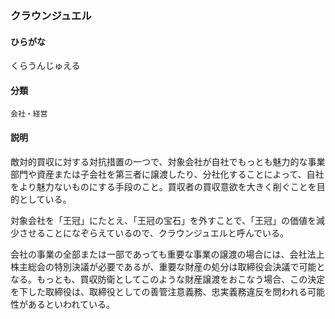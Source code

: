 <div style="display:none;">

## [あ行](securities-terms?id=あ行)
## [か行](securities-terms?id=か行)

</div>

### クラウンジュエル

#### ひらがな

くらうんじゅえる

#### 分類

`会社・経営`

#### 説明

敵対的買収に対する対抗措置の一つで、対象会社が自社でもっとも魅力的な事業部門や資産または子会社を第三者に譲渡したり、分社化することによって、自社をより魅力ないものにする手段のこと。買収者の買収意欲を大きく削ぐことを目的としている。
対象会社を「王冠」にたとえ、「王冠の宝石」を外すことで、「王冠」の価値を減少させることになぞらえているので、クラウンジュエルと呼んでいる。
会社の事業の全部または一部であっても重要な事業の譲渡の場合には、会社法上株主総会の特別決議が必要であるが、重要な財産の処分は取締役会決議で可能となる。もっとも、買収防衛としてこのような財産譲渡をおこなう場合、この決定を下した取締役は、取締役としての善管注意義務、忠実義務違反を問われる可能性があるといわれている。

<div style="display:none;">

## [さ行](securities-terms?id=さ行)
## [た行](securities-terms?id=た行)
## [な行](securities-terms?id=な行)
## [は行](securities-terms?id=は行)
## [ま行](securities-terms?id=ま行)
## [や行](securities-terms?id=や行)
## [ら行](securities-terms?id=ら行)
## [わ行](securities-terms?id=わ行)
## [英数字・記号](securities-terms?id=英数字・記号)

</div>

